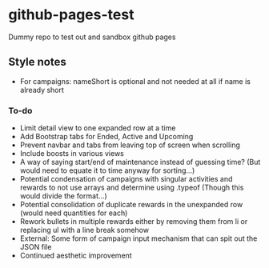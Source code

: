 # github-pages-test
Dummy repo to test out and sandbox github pages

## Style notes
- For campaigns: nameShort is optional and not needed at all if name is already short

### To-do
- Limit detail view to one expanded row at a time
- Add Bootstrap tabs for Ended, Active and Upcoming
- Prevent navbar and tabs from leaving top of screen when scrolling
- Include boosts in various views
- A way of saying start/end of maintenance instead of guessing time? (But would need to equate it to time anyway for sorting...)
- Potential condensation of campaigns with singular activities and rewards to not use arrays and determine using .typeof (Though this would divide the format...)
- Potential consolidation of duplicate rewards in the unexpanded row (would need quantities for each)
- Rework bullets in multiple rewards either by removing them from li or replacing ul with a line break somehow
- External: Some form of campaign input mechanism that can spit out the JSON file
- Continued aesthetic improvement
